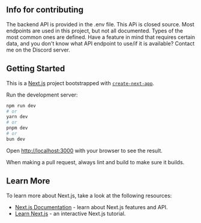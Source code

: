 ## Info for contributing

The backend API is provided in the .env file. This APi is closed source. Most endpoints are used in this project, but not all documented. Types of the most common ones are defined.
Have a feature in mind that requires certain data, and you don't know what API endpoint to use/if it is available? Contact me on the Discord server. 

## Getting Started
This is a [Next.js](https://nextjs.org) project bootstrapped with [`create-next-app`](https://nextjs.org/docs/app/api-reference/cli/create-next-app).

Run the development server:

```bash
npm run dev
# or
yarn dev
# or
pnpm dev
# or
bun dev
```

Open [http://localhost:3000](http://localhost:3000) with your browser to see the result.

When making a pull request, always lint and build to make sure it builds.

## Learn More

To learn more about Next.js, take a look at the following resources:

-   [Next.js Documentation](https://nextjs.org/docs) - learn about Next.js features and API.
-   [Learn Next.js](https://nextjs.org/learn) - an interactive Next.js tutorial.

